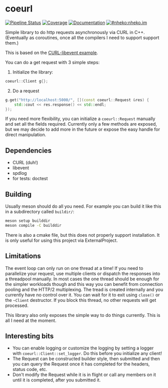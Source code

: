 coeurl
======

[![Pipeline Status](https://nheko.im/nheko-reborn/coeurl/badges/master/pipeline.svg?ignore_skipped=true)](https://nheko.im/nheko-reborn/coeurl/-/pipelines)
[![Coverage](https://nheko.im/nheko-reborn/coeurl/badges/master/coverage.svg?ignore_skipped=true)](https://nheko.im/nheko-reborn/coeurl/-/pipelines/latest)
[![Documentation](https://img.shields.io/badge/documentation-doxygen-informational)](https://nheko-reborn.pages.nheko.im/coeurl/index.html)
[![#nheko:nheko.im](https://img.shields.io/matrix/nheko-reborn:matrix.org.svg?label=%23nheko:nheko.im)](https://matrix.to/#/#nheko:nheko.im)

Simple library to do http requests asynchronously via CURL in C++. (Eventually
as coroutines, once all the compilers I need to support support them.)

This is based on the [CURL-libevent
example](https://curl.se/libcurl/c/hiperfifo.html).

You can do a get request with 3 simple steps:

1. Initialize the library:
```cpp
coeurl::Client g{};
```
2. Do a request
```cpp
g.get("http://localhost:5000/", [](const coeurl::Request &res) {
    std::cout << res.response() << std::endl;
});
```

If you need more flexibility, you can initialize a `coeurl::Request` manually
and set all the fields required. Currently only a few methods are exposed, but
we may decide to add more in the future or expose the easy handle for direct
manipulation.

Dependencies
------------

- CURL (duh!)
- libevent
- spdlog
- for tests: doctest

Building
--------

Usually meson should do all you need. For example you can build it like this in
a subdirectory called `buildir/`:

```sh
meson setup builddir
meson compile -C builddir
```

There is also a cmake file, but this does not properly support installation. It
is only useful for using this project via ExternalProject.

Limitations
-----------

The event loop can only run on one thread at a time! If you need to parallelize
your request, use multiple clients or dispatch the responses into a threadpool
manually. In most cases the one thread should be enough for the simpler
workloads though and this way you can benefit from connection pooling and the
HTTP/2 multiplexing. The tread is created internally and you currently have no
control over it. You can wait for it to exit using `close()` or the `~Client`
destructor. If you block this thread, no other requests will get processed.

This library also only exposes the simple way to do things currently. This is
all I need at the moment.

Interesting bits
----------------

- You can enable logging or customize the logging by setting a logger with
		`coeurl::Client::set_logger`. Do this before you initialize any client!
- The Request can be constructed builder style, then submitted and then you can
		query the Request once it has completed for the headers, status code, etc.
- Don't modify the Request while it is in flight or call any members on it until
		it is completed, after you submitted it.

